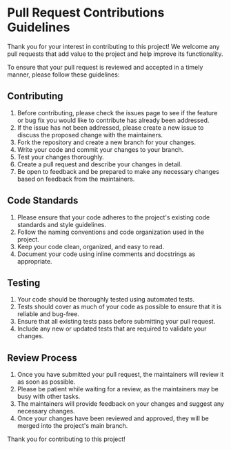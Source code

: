# Pull Request Contributions Guidelines

Thank you for your interest in contributing to this project! We welcome any pull requests that add value to the project and help improve its functionality.

To ensure that your pull request is reviewed and accepted in a timely manner, please follow these guidelines:

## Contributing

1. Before contributing, please check the issues page to see if the feature or bug fix you would like to contribute has already been addressed.
2. If the issue has not been addressed, please create a new issue to discuss the proposed change with the maintainers.
3. Fork the repository and create a new branch for your changes.
4. Write your code and commit your changes to your branch.
5. Test your changes thoroughly.
6. Create a pull request and describe your changes in detail.
7. Be open to feedback and be prepared to make any necessary changes based on feedback from the maintainers.

## Code Standards

1. Please ensure that your code adheres to the project's existing code standards and style guidelines.
2. Follow the naming conventions and code organization used in the project.
3. Keep your code clean, organized, and easy to read.
4. Document your code using inline comments and docstrings as appropriate.

## Testing

1. Your code should be thoroughly tested using automated tests.
2. Tests should cover as much of your code as possible to ensure that it is reliable and bug-free.
3. Ensure that all existing tests pass before submitting your pull request.
4. Include any new or updated tests that are required to validate your changes.

## Review Process

1. Once you have submitted your pull request, the maintainers will review it as soon as possible.
2. Please be patient while waiting for a review, as the maintainers may be busy with other tasks.
3. The maintainers will provide feedback on your changes and suggest any necessary changes.
4. Once your changes have been reviewed and approved, they will be merged into the project's main branch.

Thank you for contributing to this project!
